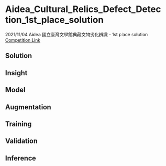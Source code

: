 # Aidea_Cultural_Relics_Defect_Detection_1st_place_solution
2021/11/04 Aidea 國立臺灣文學館典藏文物劣化辨識 - 1st place solution  
[Competition Link](https://aidea-web.tw/topic/fbbb5b7e-4dc8-4827-974f-51a1ee725012)

## Solution

## Insight

## Model

## Augmentation

## Training

## Validation

## Inference
